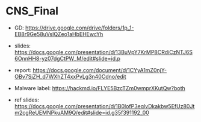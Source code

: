 # CNS_Final

* GD: https://drive.google.com/drive/folders/1p_1-EB8r9Ge58uVslQZeo1aHbEHEwcYh

* slides: https://docs.google.com/presentation/d/13BuVpY7KrMP8CRdiCzNTJ6S6OnnHH8-yz07dgCtPW_M/edit#slide=id.p

* report: https://docs.google.com/document/d/1CYyA1mZ0njY-OBv7SjZH_d7WXhZT4xxPvLg3n40Cdno/edit

* Malware label: https://hackmd.io/FLYE5BzcTZm0wmprXKutQw?both

* ref slides: https://docs.google.com/presentation/d/1B0lofP3eqlvDkakbw5EfUz80Jtm2cgReUEMNPkuAM9Q/edit#slide=id.g35f391192_00
